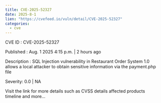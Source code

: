 ```yaml
--- 
title: CVE-2025-52327
date: 2025-8-1
lien: "https://cvefeed.io/vuln/detail/CVE-2025-52327"
categories:
  - cve
---
```


CVE ID : CVE-2025-52327

Published :  Aug. 1
2025
4:15 p.m. | 2 hours ago

Description : SQL Injection vulnerability in Restaurant Order System 1.0 allows a local attacker to obtain sensitive information via the payment.php file

Severity: 0.0 | NA

Visit the link for more details
such as CVSS details
affected products
timeline
and more...
